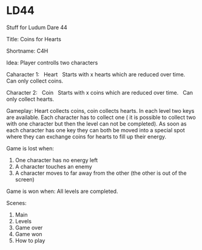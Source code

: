 # LD44
Stuff for Ludum Dare 44


Title: Coins for Hearts

Shortname: C4H

Idea:
Player controlls two characters 

Caharacter 1:
  Heart
  Starts with x hearts which are reduced over time.
  Can only collect coins.

Character 2:
  Coin
  Starts with x coins which are reduced over time.
  Can only collect hearts.

Gameplay:
Heart collects coins, coin collects hearts.
In each level two keys are available. Each character has to collect one ( it is possible to collect two with one character but then the level can not be completed).
As soon as each character has one key they can both be moved into a special spot where they can exchange coins for hearts to fill up their energy.

Game is lost when:
1. One character has no energy left
2. A character touches an enemy
3. A character moves to far away from the other (the other is out of the screen)

Game is won when:
All levels are completed.

Scenes:
1. Main
2. Levels
3. Game over
4. Game won
5. How to play
